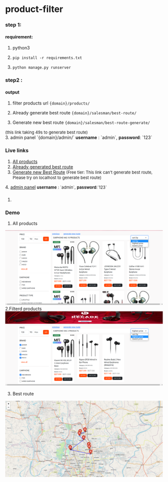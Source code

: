 # product-filter
### step 1:
#### requirement:
1. python3
2.     pip install -r requirements.txt
3.     python manage.py runserver

### step2 :
#### output 
1. filter products url
`{domain}/products/`

1. Already generate best route
`{domain}/salesman/best-route/`

2. Generate new best route 
`{domain}/salesman/best-route-generate/` <br>
<span style="font-size:13px">
(this link taking 49s to generate best route)
</span>
<br>
3. admin panel 
`{domain}/admin/` 
  <b>username</b> : `admin`,
  <b>password</b>: `123`



### Live links
1. <a href="https://mehedihasan.pythonanywhere.com/" target="_blank" style="text-decoration:underline">All products</a> 
2. <a href="https://mehedihasan.pythonanywhere.com/salesman/best-route/" target="_blank" style="text-decoration:underline">Already generated best route</a>
3. <a href="http://mehedihasan.pythonanywhere.com/salesman/best-route-generate/ " target="_blank" style="text-decoration:underline">Generate new Best Route</a><span style="font-size:13px">
(Free tier: This link can't generate best route, Please  try on localhost to generate best route)
</span>
4. <a href="http://mehedihasan.pythonanywhere.com/salesman/best-route-generate/admin/ " target="_blank" style="text-decoration:underline">admin panel</a><span style="font-size:13px">
  <b>username</b> : `admin`,
  <b>password</b>:`123`
</span>

### 
1.

### Demo 
1. All products
<img src="demo/all_product.png" >
2.Filterd products

<img src="demo/filtered.png" >

3. Best route 
<img src="demo/best_route.png" >
